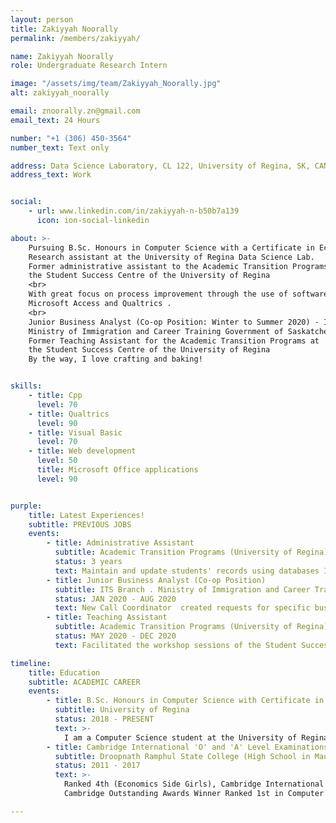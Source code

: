 ```yaml
---
layout: person
title: Zakiyyah Noorally
permalink: /members/zakiyyah/

name: Zakiyyah Noorally	
role: Undergraduate Research Intern

image: "/assets/img/team/Zakiyyah_Noorally.jpg"
alt: zakiyyah_noorally

email: znoorally.zn@gmail.com
email_text: 24 Hours

number: "+1 (306) 450-3564"
number_text: Text only

address: Data Science Laboratory, CL 122, University of Regina, SK, CANADA.
address_text: Work


social:
    - url: www.linkedin.com/in/zakiyyah-n-b50b7a139
      icon: ion-social-linkedin

about: >-
    Pursuing B.Sc. Honours in Computer Science with a Certificate in Economics at the University of Regina 
    Research assistant at the University of Regina Data Science Lab.
    Former administrative assistant to the Academic Transition Programs at 
    the Student Success Centre of the University of Regina 
    <br>
    With great focus on process improvement through the use of software like 
    Microsoft Access and Qualtrics .
    <br>
    Junior Business Analyst (Co-op Position: Winter to Summer 2020) - ITS Branch - 
    Ministry of Immigration and Career Training Government of Saskatchewan
    Former Teaching Assistant for the Academic Transition Programs at 
    the Student Success Centre of the University of Regina
    By the way, I love crafting and baking!


skills:
    - title: Cpp
      level: 70
    - title: Qualtrics
      level: 90
    - title: Visual Basic
      level: 70
    - title: Web development
      level: 50
      title: Microsoft Office applications
      level: 90


purple:
    title: Latest Experiences!
    subtitle: PREVIOUS JOBS
    events:
        - title: Administrative Assistant
          subtitle: Academic Transition Programs (University of Regina)
          status: 3 years
          text: Maintain and update students' records using databases Instructional designer of the UR Courses pages Compile responses from students and create statistical reports Create and update Registration forms using Qualtrics Design Contracts using Adobe Professional and JS Validation Document procedures and process improvement
        - title: Junior Business Analyst (Co-op Position)
          subtitle: ITS Branch . Ministry of Immigration and Career Training Government of Saskatchewan
          status: JAN 2020 - AUG 2020
          text: New Call Coordinator  created requests for specific business areas Generated weekly time reports to track time taken to provide deliverables to clients. Project Manager of Information Technology Services Management Capacity Project Designed a SharePoint site synced with MS Project for Capacity Planning of the team Performed Regression and Stage testing for system releases Trained the Junior Co-op and delegate tasks accordingly Provided support to different Ministries especially during the work-from-home phase
        - title: Teaching Assistant
          subtitle: Academic Transition Programs (University of Regina)
          status: MAY 2020 - DEC 2020
          text: Facilitated the workshop sessions of the Student Success Workshop ACT Course Marked assignments and provided feedback to students

timeline:
    title: Education
    subtitle: ACADEMIC CAREER
    events:
        - title: B.Sc. Honours in Computer Science with Certificate in Economics
          subtitle: University of Regina
          status: 2018 - PRESENT
          text: >-
            I am a Computer Science student at the University of Regina. I wish to apply the knowledge acquired during my ongoing undergraduate degree to further broaden my skills set which will shape me into a better future Computer Scientist.
        - title: Cambridge International 'O' and 'A' Level Examinations
          subtitle: Droopnath Ramphul State College (High School in Mauritius)
          status: 2011 - 2017
          text: >-
            Ranked 4th (Economics Side Girls), Cambridge International ‘A’ Level Examinations in Grade 12 and proclaimed as laureate (Scholarship Winner)
            Cambridge Outstanding Awards Winner Ranked 1st in Computer Science in Mauritius for the Cambridge International ‘O’ Level Examinations (Grade 11)

---
```

